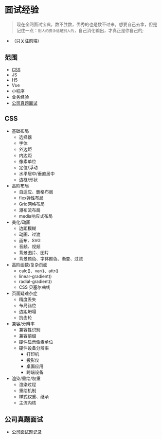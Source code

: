 # 面试经验
> 现在全网面试宝典，数不胜数，优秀的也是数不过来。想要自己去拿，但是记住一点：`别人的要永远是别人的`，自己消化输出，才真正是你自己的;

* （只关注前端）

## 范围
* [CSS](#css)
* JS
* H5
* Vue
* 小程序
* 业务经验
* [公司真题面试](#公司真题面试)


## CSS
* 基础布局
    * 选择器
    * 字体
    * 外边距
    * 内边距
    * 像素单位
    * 定位/浮动
    * 水平居中/垂直居中
    * 边框/形状
* 高阶布局
    * 自适应、删格布局
    * flex弹性布局
    * Grid网格布局
    * 瀑布流布局
    * media响应式布局
* 美化/动画
    * 边距模糊
    * 动画、过渡
    * 画布、SVG
    * 音频、视频
    * 背景图片、图片
    * 背景颜色、字体颜色、渐变、过滤
* 高阶函数/复杂页面
    * calc()、var()、attr()
    * linear-gradient()
    * radial-gradient()
    * CSS 贝塞尔曲线
* 页面疑难杂症
    * 精度丢失
    * 布局错位
    * 边距坍塌
    * 抗齿轮
* 兼容/分辨率
    * 兼容性识别
    * 兼容前缀
    * 硬件显示像素单位
    * 硬件设备分辨率
        * 打印机
        * 投影仪
        * 桌面应用
        * 跨端设备
* 渲染/重绘/权重
    * 渲染过程
    * 重绘机制
    * 样式权重、继承
    * 主流内核

## 公司真题面试
* [公司面试题记录](%E5%85%AC%E5%8F%B8%E9%9D%A2%E8%AF%95%E5%9B%9E%E5%BF%86.md)
